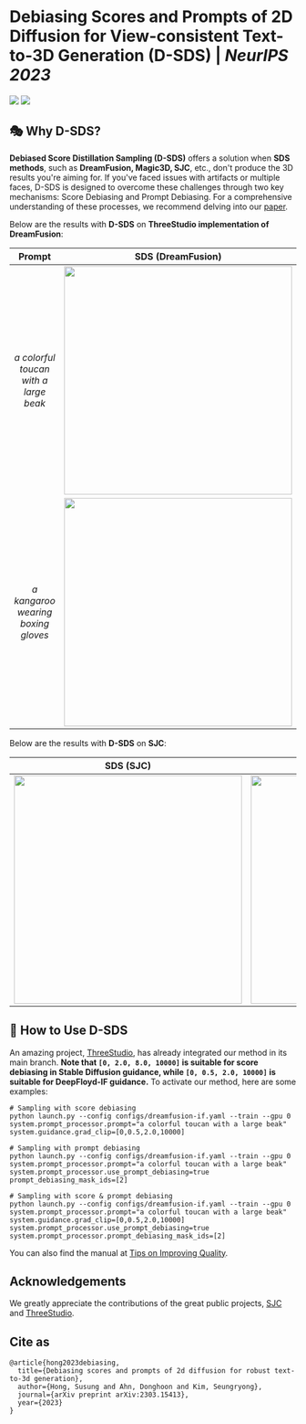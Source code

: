 # Debiasing Scores and Prompts of 2D Diffusion for View-consistent Text-to-3D Generation (D-SDS) | *NeurIPS 2023*
<a href="https://arxiv.org/abs/2303.15413"><img src="https://img.shields.io/badge/arXiv-2305.15413-B31B1B"></a>
<a href="https://susunghong.github.io/Debiased-Score-Distillation-Sampling"><img src="https://img.shields.io/badge/Project%20Page-online-brightgreen"></a>

## 🎭 Why D-SDS?

**Debiased Score Distillation Sampling (D-SDS)** offers a solution when **SDS methods**, such as **DreamFusion, Magic3D, SJC**, etc., don't produce the 3D results you're aiming for. If you've faced issues with artifacts or multiple faces, D-SDS is designed to overcome these challenges through two key mechanisms: Score Debiasing and Prompt Debiasing. For a comprehensive understanding of these processes, we recommend delving into our [paper](https://arxiv.org/abs/2303.15413).

Below are the results with **D-SDS** on **ThreeStudio implementation of DreamFusion**:

| Prompt | SDS (DreamFusion) | Debiased-SDS (Ours) |
|:---------:|:-----------------:|:-------------------:|
| *a colorful toucan with a large beak* | <img src="https://github.com/SusungHong/Debiased-Score-Distillation-Sampling/blob/gh-pages/gif_lowres/toucan_DreamFusion.gif" width="400"/> | <img src="https://github.com/SusungHong/Debiased-Score-Distillation-Sampling/blob/gh-pages/gif_lowres/toucan_ours.gif" width="400"/> |
| *a kangaroo wearing boxing gloves* | <img src="https://github.com/SusungHong/Debiased-Score-Distillation-Sampling/blob/gh-pages/gif_lowres/kangaroo_DreamFusion.gif" width="400"/> | <img src="https://github.com/SusungHong/Debiased-Score-Distillation-Sampling/blob/gh-pages/gif_lowres/kangaroo_ours.gif" width="400"/> |

Below are the results with **D-SDS** on **SJC**:

| SDS (SJC) | Debiased-SDS (Ours) |
|:-----------------:|:-------------------:|
| <img src="https://github.com/SusungHong/Debiased-Score-Distillation-Sampling/blob/gh-pages/gif_lowres/cat_etc_sjc.gif" width="400"/> | <img src="https://github.com/SusungHong/Debiased-Score-Distillation-Sampling/blob/gh-pages/gif_lowres/cat_etc_ours.gif" width="400"/> |

## 🐧 How to Use D-SDS

An amazing project, [ThreeStudio](https://github.com/threestudio-project/threestudio), has already integrated our method in its main branch. **Note that `[0, 2.0, 8.0, 10000]` is suitable for score debiasing in Stable Diffusion guidance, while `[0, 0.5, 2.0, 10000]` is suitable for DeepFloyd-IF guidance.** To activate our method, here are some examples:
```
# Sampling with score debiasing
python launch.py --config configs/dreamfusion-if.yaml --train --gpu 0 system.prompt_processor.prompt="a colorful toucan with a large beak" system.guidance.grad_clip=[0,0.5,2.0,10000]

# Sampling with prompt debiasing
python launch.py --config configs/dreamfusion-if.yaml --train --gpu 0 system.prompt_processor.prompt="a colorful toucan with a large beak" system.prompt_processor.use_prompt_debiasing=true prompt_debiasing_mask_ids=[2]

# Sampling with score & prompt debiasing
python launch.py --config configs/dreamfusion-if.yaml --train --gpu 0 system.prompt_processor.prompt="a colorful toucan with a large beak" system.guidance.grad_clip=[0,0.5,2.0,10000] system.prompt_processor.use_prompt_debiasing=true system.prompt_processor.prompt_debiasing_mask_ids=[2]
```

You can also find the manual at [Tips on Improving Quality](https://github.com/threestudio-project/threestudio).

## Acknowledgements

We greatly appreciate the contributions of the great public projects, [SJC](https://github.com/pals-ttic/sjc) and [ThreeStudio](https://github.com/threestudio-project/threestudio).

## Cite as
```
@article{hong2023debiasing,
  title={Debiasing scores and prompts of 2d diffusion for robust text-to-3d generation},
  author={Hong, Susung and Ahn, Donghoon and Kim, Seungryong},
  journal={arXiv preprint arXiv:2303.15413},
  year={2023}
}
```

